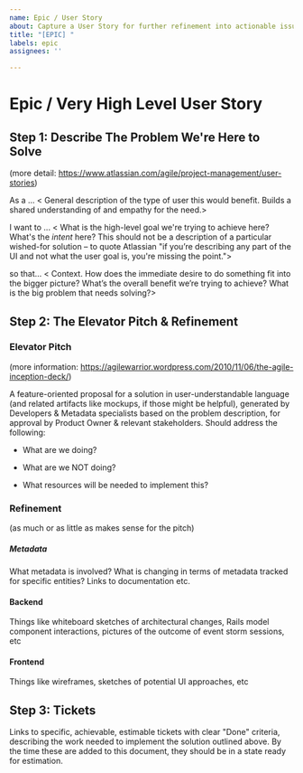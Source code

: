 ```yaml
---
name: Epic / User Story
about: Capture a User Story for further refinement into actionable issues
title: "[EPIC] "
labels: epic
assignees: ''

---
```


# Epic / Very High Level User Story

## Step 1: Describe The Problem We're Here to Solve

(more detail: https://www.atlassian.com/agile/project-management/user-stories)

As a ... < General description of the type of user this would benefit. Builds a shared understanding of and empathy for the need.>

I want to ... < What is the high-level goal we're trying to achieve here? What's the _intent_ here?
This should not be a description of a particular wished-for solution – to quote Atlassian
"if you’re describing any part of the UI and not what the user goal is, you're missing the point.">

so that... < Context. How does the immediate desire to do something fit into the bigger picture?
What’s the overall benefit we’re trying to achieve? What is the big problem that needs solving?>

## Step 2: The Elevator Pitch & Refinement

### Elevator Pitch

(more information: https://agilewarrior.wordpress.com/2010/11/06/the-agile-inception-deck/)

A feature-oriented proposal for a solution in user-understandable language (and related artifacts like mockups, if those might be helpful), generated by Developers & Metadata specialists based on the problem description, for
approval by Product Owner & relevant stakeholders. Should address the following:

* What are we doing?

* What are we NOT doing?

* What resources will be needed to implement this?

### Refinement

(as much or as little as makes sense for the pitch)

##### Metadata

What metadata is involved? What is changing in terms of metadata tracked for specific entities? Links to documentation etc.

#### Backend

Things like whiteboard sketches of architectural changes, Rails model component interactions, pictures of the outcome of event storm sessions, etc

#### Frontend

Things like wireframes, sketches of potential UI approaches, etc

## Step 3: Tickets

Links to specific, achievable, estimable tickets with clear "Done" criteria, describing the work needed to implement the solution outlined above. By the time these are added to this document, they should be in a state ready for estimation.
